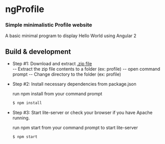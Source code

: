# ngProfile
### Simple minimalistic Profile website


A basic minimal program to display Hello World using Angular 2

## Build & development
- Step #1: Download and extract [.zip file](https://github.com/ganesh35/ngProfile/archive/master.zip)  
   -- Extract the zip file contents to a folder (ex: profile) 
   -- open command prompt 
   -- Change directory to the folder (ex: profile)

- Step #2: Install necessary dependencies from package.json
    
    run npm install from your command prompt
    ```sh
    $ npm install
    ```

- Step #3: Start lite-server or check your browser if you have Apache running.

    run npm start from your command prompt to start lite-server 
    ```sh
    $ npm start
    ```